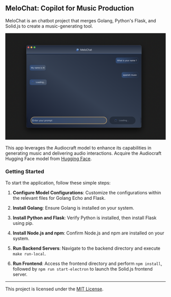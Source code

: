 ## MeloChat: Copilot for Music Production

MeloChat is an chatbot project that merges Golang, Python's Flask, and Solid.js to create a music-generating tool.


<img src="./image.png" alt="app image" width="700"/>

This app leverages the Audiocraft model to enhance its capabilities in generating music and delivering audio interactions. Acquire the Audiocraft Hugging Face model from [Hugging Face](https://huggingface.co/spaces/facebook/MusicGen/tree/main/audiocraft).

### Getting Started

To start the application, follow these simple steps:

1. **Configure Model Configurations**: Customize the configurations within the relevant files for Golang Echo and Flask.

2. **Install Golang**: Ensure Golang is installed on your system.

3. **Install Python and Flask**: Verify Python is installed, then install Flask using pip.

4. **Install Node.js and npm**: Confirm Node.js and npm are installed on your system.

5. **Run Backend Servers**: Navigate to the backend directory and execute `make run-local`.

6. **Run Frontend**: Access the frontend directory and perform `npm install`, followed by `npm run start-electron` to launch the Solid.js frontend server.


---
This project is licensed under the [MIT License](https://opensource.org/licenses/MIT).